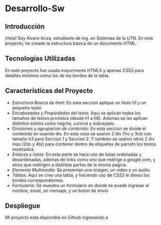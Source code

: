 # Desarrollo-Sw

## Introducción

¡Hola! Soy Alvaro Ariza, estudiante de Ing. en Sistemas de la UTN. En este proyecto, he creado la estructura basica de un documento HTML.

## Tecnologías Utilizadas

En este proyecto fue usada mayormente HTML5 y apenas CSS3 para detalles minimos como los de los bordes de la tabla.

## Características del Proyecto

- *Estructura Basica de html*: En esta seccion aplique un titulo h1 y un pequeño texto
- *Encabezados y Propiedades del texto*: Aqui se aplican todos los tamaños de textos provistos (desde h1 a h6). Ademas se les aplican distintos estilos como negrita, cursiva y subrayado.
- *Divisiones y agrupacion de contenido*: En esta seccion se divide el contenido en usando div. En este caso se usaron 2 div (1ro y 3ro) con tamaño h3 para Seccion 1 y Seccion 2. Y tambien se usaron otros 2 div mas (2do y 4to) para contener dentro de etiquetas de parrafo los textos mostrados.
- *Enlaces y listas*: En esta parte se hace uso de listas ordenadas y desordenadas, ademas de links como uno que redirige a google.com, y otros que redirigen a distintas partes de la misma pagina.
- *Elemento Multimedia*: Se presentan una imagen, un video y un audio.
- *Tablas*: Aqui se creo una tabla, y haciendo uso de CSS3 le dimos los bordes correspondientes.
- *Formulario*: Se muestra un formulario en donde se puede ingresar el nombre, email, un mensaje, y un boton de envio

## Despliegue

Mi proyecto esta disponible en Github ingresando a 
